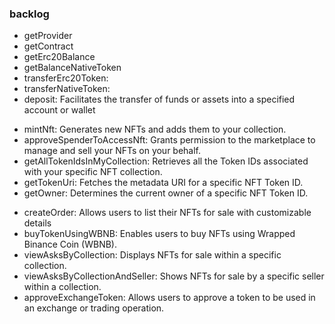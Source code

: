 ### backlog

<!-- common service -->

- getProvider
- getContract
- getErc20Balance
- getBalanceNativeToken
- transferErc20Token:
- transferNativeToken:
- deposit: Facilitates the transfer of funds or assets into a specified account or wallet

<!-- nft service -->

- mintNft: Generates new NFTs and adds them to your collection.
- approveSpenderToAccessNft: Grants permission to the marketplace to manage and sell your NFTs on your behalf.
- getAllTokenIdsInMyCollection: Retrieves all the Token IDs associated with your specific NFT collection.
- getTokenUri: Fetches the metadata URI for a specific NFT Token ID.
- getOwner: Determines the current owner of a specific NFT Token ID.

<!-- market service -->

- createOrder: Allows users to list their NFTs for sale with customizable details
- buyTokenUsingWBNB: Enables users to buy NFTs using Wrapped Binance Coin (WBNB).
- viewAsksByCollection: Displays NFTs for sale within a specific collection.
- viewAsksByCollectionAndSeller: Shows NFTs for sale by a specific seller within a collection.
- approveExchangeToken: Allows users to approve a token to be used in an exchange or trading operation.

<!-- coin -->
